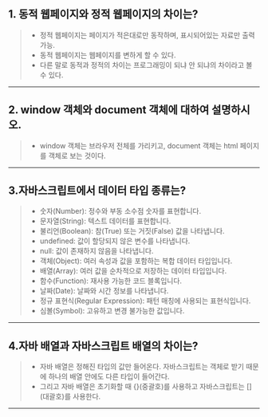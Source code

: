 ## 1. 동적 웹페이지와 정적 웹페이지의 차이는?

> - 정적 웹페이지는 페이지가 적은대로만 동작하며, 표시되어있는 자료만 출력가능.
> - 동적 웹페이지는 웹페이지를 변하게 할 수 있다. 
> - 다른 말로 동적과 정적의 차이는 프로그래밍이 되냐 안 되냐의 차이라고 볼 수 있다.

---

## 2. window 객체와 document 객체에 대하여 설명하시오.

> - window 객체는 브라우저 전체를 가리키고, document 객체는 html 페이지를 객체로 보는 것이다. 

---

## 3.자바스크립트에서 데이터 타입 종류는?

> - 숫자(Number): 정수와 부동 소수점 숫자를 표현합니다.
> - 문자열(String): 텍스트 데이터를 표현합니다.
> - 불리언(Boolean): 참(True) 또는 거짓(False) 값을 나타냅니다.
> - undefined: 값이 할당되지 않은 변수를 나타냅니다.
> - null: 값이 존재하지 않음을 나타냅니다.
> - 객체(Object): 여러 속성과 값을 포함하는 복합 데이터 타입입니다.
> - 배열(Array): 여러 값을 순차적으로 저장하는 데이터 타입입니다.
> - 함수(Function): 재사용 가능한 코드 블록입니다.
> - 날짜(Date): 날짜와 시간 정보를 나타냅니다.
> - 정규 표현식(Regular Expression): 패턴 매칭에 사용되는 표현식입니다.
> - 심볼(Symbol): 고유하고 변경 불가능한 값입니다.


---

## 4.자바 배열과 자바스크립트 배열의 차이는?

> - 자바 배열은 정해진 타입의 값만 들어온다. 자바스크립트는 객체로 받기 때문에 하나의 배열 안에도 다른 타입이 들어간다.
> - 그리고 자바 배열은 초기화할 때 {}(중괄호)를 사용하고 자바스크립트는 \[\](대괄호)를 사용한다.

---

